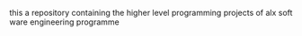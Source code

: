 this a repository containing the higher level programming projects of alx  soft ware engineering programme